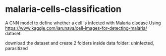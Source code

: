 # malaria-cells-classification
A CNN model to define whether a cell is infected with Malaria disease
Using https://www.kaggle.com/iarunava/cell-images-for-detecting-malaria/ dataset.

download the dataset and create 2 folders inside data folder: uninfected, parasitized
